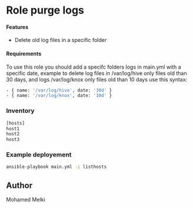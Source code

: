 # Role purge logs

#### Features

  - Delete old log files in a specific  folder

#### Requirements
To use this role you should add a specifc folders logs in main.yml with a specific date, example to delete log files in  /var/log/hive only   files old than 30 days, and logs /var/log/knox only  files old than 10 days use this syntax:
```sh
- { name: '/var/log/hive', date: '30d' }
- { name: '/var/log/knox', date: '10d' } 
```
### Inventory
```sh
[hosts]
host1
host2
host3
```

### Example deployement
```sh
ansible-playbook main.yml -i listhosts
```





Author
----

Mohamed Melki
